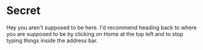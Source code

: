 # Secret

Hey you aren't supposed to be here. I'd recommend heading back to where you are supposed to be by clicking on Home at the top left and to stop typing things inside the address bar.